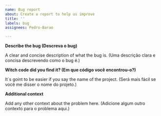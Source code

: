 ```yaml
---
name: Bug report
about: Create a report to help us improve
title: ''
labels: bug
assignees: Pedro-Barao

---
```


**Describe the bug (Descreva o bug)**

A clear and concise description of what the bug is. (Uma descrição clara e concisa descrevendo como o bug é.)


**Witch code did you find it? (Em que código você encontrou-o?)**

It´s goint to be easier if you say the name of the project. (Será mais fácil se você me disser o nome do projeto.)


**Additional context**

Add any other context about the problem here. (Adicione algum outro contexto para o problema aqui.)
